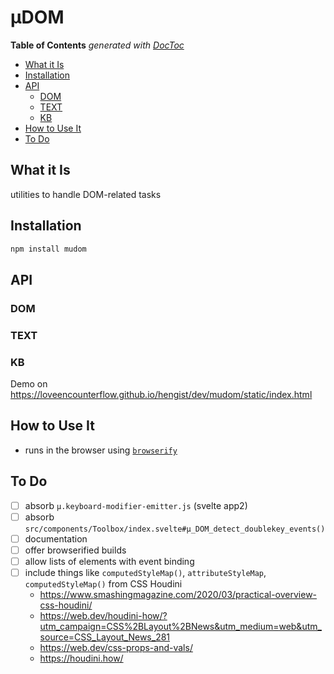 

# µDOM



<!-- START doctoc generated TOC please keep comment here to allow auto update -->
<!-- DON'T EDIT THIS SECTION, INSTEAD RE-RUN doctoc TO UPDATE -->
**Table of Contents**  *generated with [DocToc](https://github.com/thlorenz/doctoc)*

- [What it Is](#what-it-is)
- [Installation](#installation)
- [API](#api)
  - [DOM](#dom)
  - [TEXT](#text)
  - [KB](#kb)
- [How to Use It](#how-to-use-it)
- [To Do](#to-do)

<!-- END doctoc generated TOC please keep comment here to allow auto update -->


## What it Is

utilities to handle DOM-related tasks

## Installation

```bash
npm install mudom
```

## API

### DOM
### TEXT
### KB

Demo on https://loveencounterflow.github.io/hengist/dev/mudom/static/index.html

## How to Use It

* runs in the browser using [`browserify`](https://github.com/browserify/browserify)

## To Do

* [ ] absorb `µ.keyboard-modifier-emitter.js` (svelte app2)
* [ ] absorb `src/components/Toolbox/index.svelte#µ_DOM_detect_doublekey_events()`
* [ ] documentation
* [ ] offer browserified builds
* [ ] allow lists of elements with event binding
* [ ] include things like `computedStyleMap()`, `attributeStyleMap`, `computedStyleMap()` from CSS Houdini
  * https://www.smashingmagazine.com/2020/03/practical-overview-css-houdini/
  * https://web.dev/houdini-how/?utm_campaign=CSS%2BLayout%2BNews&utm_medium=web&utm_source=CSS_Layout_News_281
  * https://web.dev/css-props-and-vals/
  * https://houdini.how/





